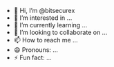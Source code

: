 - 👋 Hi, I’m @bitsecurex
- 👀 I’m interested in ...
- 🌱 I’m currently learning ...
- 💞️ I’m looking to collaborate on ...
- 📫 How to reach me ...
- 😄 Pronouns: ...
- ⚡ Fun fact: ...

<!---
bitsecurex/bitsecurex is a ✨ special ✨ repository because its `README.md` (this file) appears on your GitHub profile.
You can click the Preview link to take a look at your changes.
--->
